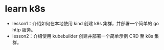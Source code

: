 # learn k8s

* lesson1：介绍如何在本地使用 kind 创建 k8s 集群，并部署一个简单的 go http 服务。
* lesson2：介绍使用 kubebuilder 创建并部署一个简单示例 CRD 至 k8s 集群。